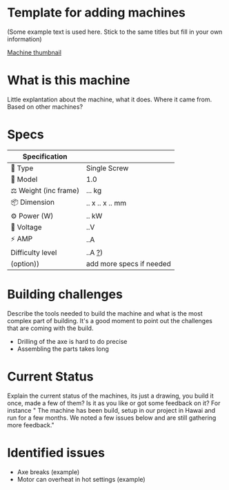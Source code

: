 # Template for adding machines
(Some example text is used here. Stick to the same titles but fill in your own information)


[Machine thumbnail](/Images/injection-image.png)


# What is this machine
Little explantation about the machine, what it does. Where it came from. Based on other machines?


# Specs

| Specification    |     |
|----------|-------------|
| 📓 Type   |     Single Screw   |
| 💎 Model   |     1.0   |
| ⚖️ Weight (inc frame) |   ... kg   |
| 📦 Dimension   | .. x .. x .. mm|
| ⚙️ Power (W) | .. kW|
| 🔌 Voltage | ..V|
| ⚡️ AMP | ..A|
| Difficulty level | ..A [?](https://community.preciousplastic.com/academy/guides/machine-inventory))|
| (option))| add more specs if needed|




# Building challenges
 Describe the tools needed to build the machine and what is the most complex part of building. It's a good moment to point out the challenges that are coming with the build.
 - Drilling of the axe is hard to do precise
 - Assembling the parts takes long

# Current Status
Explain the current status of the machines, its just a drawing, you build it once, made a few of them? Is it as you like or got some feedback on it? For instance " The machine has been build, setup in our project in Hawai and run for a few months. We noted a few issues below and are still gathering more feedback."


# Identified issues
- Axe breaks (example)
- Motor can overheat in hot settings (example)
